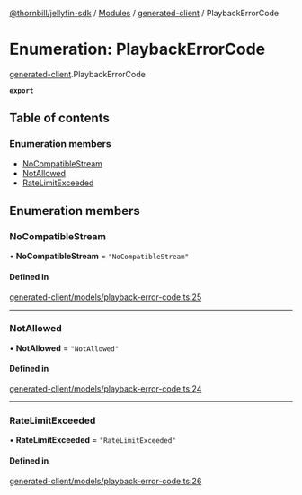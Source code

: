 [@thornbill/jellyfin-sdk](../README.md) / [Modules](../modules.md) / [generated-client](../modules/generated_client.md) / PlaybackErrorCode

# Enumeration: PlaybackErrorCode

[generated-client](../modules/generated_client.md).PlaybackErrorCode

**`export`**

## Table of contents

### Enumeration members

- [NoCompatibleStream](generated_client.PlaybackErrorCode.md#nocompatiblestream)
- [NotAllowed](generated_client.PlaybackErrorCode.md#notallowed)
- [RateLimitExceeded](generated_client.PlaybackErrorCode.md#ratelimitexceeded)

## Enumeration members

### NoCompatibleStream

• **NoCompatibleStream** = `"NoCompatibleStream"`

#### Defined in

[generated-client/models/playback-error-code.ts:25](https://github.com/thornbill/jellyfin-sdk-typescript/blob/eb13db7/src/generated-client/models/playback-error-code.ts#L25)

___

### NotAllowed

• **NotAllowed** = `"NotAllowed"`

#### Defined in

[generated-client/models/playback-error-code.ts:24](https://github.com/thornbill/jellyfin-sdk-typescript/blob/eb13db7/src/generated-client/models/playback-error-code.ts#L24)

___

### RateLimitExceeded

• **RateLimitExceeded** = `"RateLimitExceeded"`

#### Defined in

[generated-client/models/playback-error-code.ts:26](https://github.com/thornbill/jellyfin-sdk-typescript/blob/eb13db7/src/generated-client/models/playback-error-code.ts#L26)

